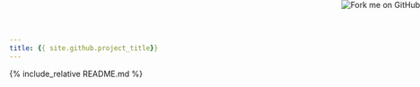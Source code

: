 ```yaml
---
title: {{ site.github.project_title}}
---
```

<link rel="stylesheet" type="text/css" href="h//cdnjs.cloudflare.com/ajax/libs/highlight.js/9.7.0/styles/default.min.css" />
<link rel="stylesheet" type="text/css" href="https://cdn.rawgit.com/jasonm23/markdown-css-themes/gh-pages/swiss.css" />


<a href="{{ site.github.repository_url}}">
  <img
    style="position: absolute; top: 0; right: 0; border: 0;" src="https://camo.githubusercontent.com/38ef81f8aca64bb9a64448d0d70f1308ef5341ab/68747470733a2f2f73332e616d617a6f6e6177732e636f6d2f6769746875622f726962626f6e732f666f726b6d655f72696768745f6461726b626c75655f3132313632312e706e67"
    alt="Fork me on GitHub"
    data-canonical-src="https://s3.amazonaws.com/github/ribbons/forkme_right_darkblue_121621.png">
</a>

{% include_relative README.md %}

